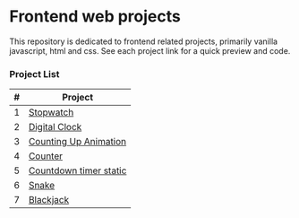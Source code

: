 # Frontend web projects
This repository is dedicated to frontend related projects, primarily vanilla javascript, html and css. See each project link for a quick preview and code.

### Project List
| # | Project | 
|---|---------|
| 1 |[Stopwatch](./stopwatch)                                 |  
| 2 |[Digital Clock](./digital-clock)                         |  
| 3 |[Counting Up Animation](./counting-up-animation)         | 
| 4 |[Counter](./counter)                                     |
| 5 |[Countdown timer static](./countdown-timer-static)       |
| 6 |[Snake](./snake/)                                        |
| 7 |[Blackjack](./blackjack/)                                |
